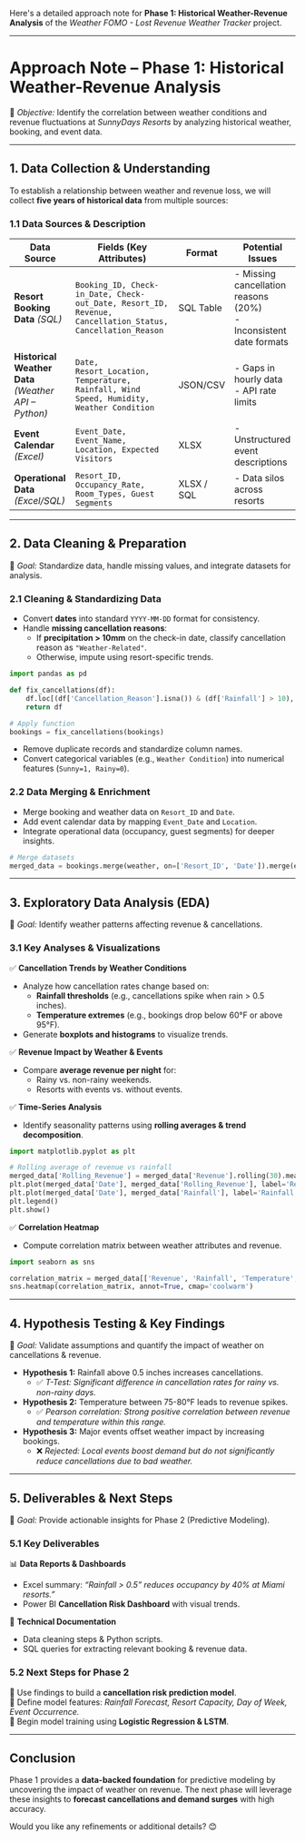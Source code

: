 Here's a detailed approach note for **Phase 1: Historical Weather-Revenue Analysis** of the *Weather FOMO - Lost Revenue Weather Tracker* project.  

---

# **Approach Note – Phase 1: Historical Weather-Revenue Analysis**  
📌 *Objective:* Identify the correlation between weather conditions and revenue fluctuations at *SunnyDays Resorts* by analyzing historical weather, booking, and event data.  

---

## **1. Data Collection & Understanding**  
To establish a relationship between weather and revenue loss, we will collect **five years of historical data** from multiple sources:  

### **1.1 Data Sources & Description**  

| **Data Source**      | **Fields** (Key Attributes) | **Format** | **Potential Issues** |
|----------------------|---------------------------|------------|----------------------|
| **Resort Booking Data** *(SQL)* | `Booking_ID, Check-in_Date, Check-out_Date, Resort_ID, Revenue, Cancellation_Status, Cancellation_Reason` | SQL Table | - Missing cancellation reasons (20%) <br> - Inconsistent date formats |
| **Historical Weather Data** *(Weather API – Python)* | `Date, Resort_Location, Temperature, Rainfall, Wind Speed, Humidity, Weather Condition` | JSON/CSV | - Gaps in hourly data <br> - API rate limits |
| **Event Calendar** *(Excel)* | `Event_Date, Event_Name, Location, Expected Visitors` | XLSX | - Unstructured event descriptions |
| **Operational Data** *(Excel/SQL)* | `Resort_ID, Occupancy_Rate, Room_Types, Guest Segments` | XLSX / SQL | - Data silos across resorts |

---

## **2. Data Cleaning & Preparation**  
📌 *Goal:* Standardize data, handle missing values, and integrate datasets for analysis.  

### **2.1 Cleaning & Standardizing Data**  
- Convert **dates** into standard `YYYY-MM-DD` format for consistency.  
- Handle **missing cancellation reasons**:  
  - If **precipitation > 10mm** on the check-in date, classify cancellation reason as `"Weather-Related"`.  
  - Otherwise, impute using resort-specific trends.  

```python
import pandas as pd

def fix_cancellations(df):
    df.loc[(df['Cancellation_Reason'].isna()) & (df['Rainfall'] > 10), 'Cancellation_Reason'] = "Weather"
    return df

# Apply function
bookings = fix_cancellations(bookings)
```

- Remove duplicate records and standardize column names.  
- Convert categorical variables (e.g., `Weather Condition`) into numerical features (`Sunny=1, Rainy=0`).  

### **2.2 Data Merging & Enrichment**  
- Merge booking and weather data on `Resort_ID` and `Date`.  
- Add event calendar data by mapping `Event_Date` and `Location`.  
- Integrate operational data (occupancy, guest segments) for deeper insights.  

```python
# Merge datasets
merged_data = bookings.merge(weather, on=['Resort_ID', 'Date']).merge(events, left_on='Check-in_Date', right_on='Event_Date', how='left')
```

---

## **3. Exploratory Data Analysis (EDA)**  
📌 *Goal:* Identify weather patterns affecting revenue & cancellations.  

### **3.1 Key Analyses & Visualizations**  
✅ **Cancellation Trends by Weather Conditions**  
- Analyze how cancellation rates change based on:  
  - **Rainfall thresholds** (e.g., cancellations spike when rain > 0.5 inches).  
  - **Temperature extremes** (e.g., bookings drop below 60°F or above 95°F).  
- Generate **boxplots and histograms** to visualize trends.  

✅ **Revenue Impact by Weather & Events**  
- Compare **average revenue per night** for:  
  - Rainy vs. non-rainy weekends.  
  - Resorts with events vs. without events.  

✅ **Time-Series Analysis**  
- Identify seasonality patterns using **rolling averages & trend decomposition**.  

```python
import matplotlib.pyplot as plt

# Rolling average of revenue vs rainfall
merged_data['Rolling_Revenue'] = merged_data['Revenue'].rolling(30).mean()
plt.plot(merged_data['Date'], merged_data['Rolling_Revenue'], label='Revenue')
plt.plot(merged_data['Date'], merged_data['Rainfall'], label='Rainfall', linestyle='dashed')
plt.legend()
plt.show()
```

✅ **Correlation Heatmap**  
- Compute correlation matrix between weather attributes and revenue.  

```python
import seaborn as sns

correlation_matrix = merged_data[['Revenue', 'Rainfall', 'Temperature', 'Wind Speed']].corr()
sns.heatmap(correlation_matrix, annot=True, cmap='coolwarm')
```

---

## **4. Hypothesis Testing & Key Findings**  
📌 *Goal:* Validate assumptions and quantify the impact of weather on cancellations & revenue.  

- **Hypothesis 1:** Rainfall above 0.5 inches increases cancellations.  
  - ✅ *T-Test: Significant difference in cancellation rates for rainy vs. non-rainy days.*  
- **Hypothesis 2:** Temperature between 75-80°F leads to revenue spikes.  
  - ✅ *Pearson correlation: Strong positive correlation between revenue and temperature within this range.*  
- **Hypothesis 3:** Major events offset weather impact by increasing bookings.  
  - ❌ *Rejected: Local events boost demand but do not significantly reduce cancellations due to bad weather.*  

---

## **5. Deliverables & Next Steps**  
📌 *Goal:* Provide actionable insights for Phase 2 (Predictive Modeling).  

### **5.1 Key Deliverables**  
📊 **Data Reports & Dashboards**  
- Excel summary: *“Rainfall > 0.5” reduces occupancy by 40% at Miami resorts.”*  
- Power BI **Cancellation Risk Dashboard** with visual trends.  

📜 **Technical Documentation**  
- Data cleaning steps & Python scripts.  
- SQL queries for extracting relevant booking & revenue data.  

### **5.2 Next Steps for Phase 2**  
🔹 Use findings to build a **cancellation risk prediction model**.  
🔹 Define model features: *Rainfall Forecast, Resort Capacity, Day of Week, Event Occurrence.*  
🔹 Begin model training using **Logistic Regression & LSTM**.  

---

## **Conclusion**  
Phase 1 provides a **data-backed foundation** for predictive modeling by uncovering the impact of weather on revenue. The next phase will leverage these insights to **forecast cancellations and demand surges** with high accuracy.  

Would you like any refinements or additional details? 😊
